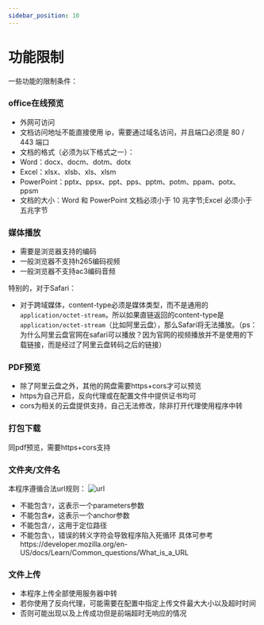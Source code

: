 ```yaml
---
sidebar_position: 10
---
```


# 功能限制

一些功能的限制条件：

### office在线预览
- 外网可访问
- 文档访问地址不能直接使用 ip，需要通过域名访问，并且端口必须是 80 / 443 端口
- 文档的格式（必须为以下格式之一）：
- Word：docx、docm、dotm、dotx
- Excel：xlsx、xlsb、xls、xlsm
- PowerPoint：pptx、ppsx、ppt、pps、pptm、potm、ppam、potx、ppsm
- 文档的大小：Word 和 PowerPoint 文档必须小于 10 兆字节;Excel 必须小于五兆字节
  
### 媒体播放
- 需要是浏览器支持的编码
- 一般浏览器不支持h265编码视频
- 一般浏览器不支持ac3编码音频

特别的，对于Safari：
- 对于跨域媒体，content-type必须是媒体类型，而不是通用的`application/octet-stream`，所以如果直链返回的content-type是`application/octet-stream`（比如阿里云盘），那么Safari将无法播放。（ps：为什么阿里云盘官网在safari可以播放？因为官网的视频播放并不是使用的下载链接，而是经过了阿里云盘转码之后的链接）

### PDF预览
- 除了阿里云盘之外，其他的网盘需要https+cors才可以预览
- https为自己开启，反向代理或在配置文件中提供证书均可
- cors为相关的云盘提供支持，自己无法修改，除非打开代理使用程序中转

### 打包下载
同pdf预览，需要https+cors支持

### 文件夹/文件名
本程序遵循合法url规则：
![url](https://developer.mozilla.org/en-US/docs/Learn/Common_questions/What_is_a_URL/mdn-url-all.png)
- 不能包含`?`，这表示一个parameters参数
- 不能包含`#`，这表示一个anchor参数
- 不能包含`/`，这用于定位路径
- 不能包含`\`，错误的转义字符会导致程序陷入死循环
具体可参考https://developer.mozilla.org/en-US/docs/Learn/Common_questions/What_is_a_URL

### 文件上传
- 本程序上传全部使用服务器中转
- 若你使用了反向代理，可能需要在配置中指定上传文件最大大小以及超时时间
- 否则可能出现以及上传成功但是前端超时无响应的情况
